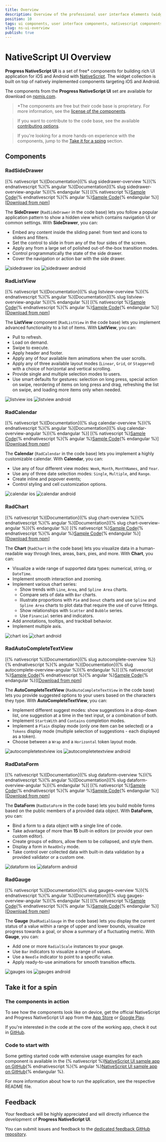 ```yaml
---
title: Overview
description: Overview of the professional user interface elements (widgets) available in NativeScript UI, including AutoComplete, SideDrawer, ListView, Calendar, Chart, DataForm, and Gauges. 
position: 10
tags: ui components, user interface components, nativescript components, nativescript pro ui components
slug: ns-ui-overview
publish: true
---
```


# NativeScript UI Overview

**Progress NativeScript UI** is a set of free\* components for building rich UI application for iOS and Android with [NativeScript](https://www.nativescript.org). The widget collection is built on top of natively implemented components targeting iOS and Android. 

The components from the **Progress NativeScript UI** set are available for download on [npmjs.com](https://www.npmjs.com/).

> \*The components are free but their code base is proprietary. For more information, see the [license of the components](https://github.com/telerik/nativescript-ui-feedback/blob/master/LICENSE.md). 

> If you want to contribute to the code base, see the available [contributing options](https://github.com/telerik/nativescript-ui-feedback#contributing-to-nativescript-ui).

> If you're looking for a more hands-on experience with the components, jump to the [Take it for a sping](#take-it-for-a-spin) section.

## Components

### RadSideDrawer

[{% nativescript %}[Documentation]({% slug sidedrawer-overview %}){% endnativescript %}{% angular %}[Documentation]({% slug sidedrawer-overview-angular %}){% endangular %}] [{% nativescript %}[Sample Code](https://github.com/telerik/nativescript-ui-samples/tree/master/sidedrawer){% endnativescript %}{% angular %}[Sample Code](https://github.com/telerik/nativescript-ui-samples-angular/tree/master/sidedrawer){% endangular %}][[Download from npm](https://www.npmjs.com/package/nativescript-ui-sidedrawer)]

The **SideDrawer** (`RadSideDrawer` in the code base) lets you follow a popular application pattern to show a hidden view which contains navigation UI or common settings. With **SideDrawer**, you can:

* Embed any content inside the sliding panel: from text and icons to sliders and filters.
* Set the control to slide in from any of the four sides of the screen.
* Apply any from a large set of polished out-of-the-box transition modes.
* Control programmatically the state of the side drawer.
* Cover the navigation or action bar with the side drawer.

![sidedrawer ios](../../img/ui-for-nativescript/sidedrawer-ios.png "sidedrawer ios") ![sidedrawer android](../../img/ui-for-nativescript/sidedrawer-android.png "sidedrawer android")


### RadListView

[{% nativescript %}[Documentation]({% slug listview-overview %}){% endnativescript %}{% angular %}[Documentation]({% slug listview-overview-angular %}){% endangular %}] [{% nativescript %}[Sample Code](https://github.com/telerik/nativescript-ui-samples/tree/master/listview){% endnativescript %}{% angular %}[Sample Code](https://github.com/telerik/nativescript-ui-samples-angular/tree/master/listview){% endangular %}][[Download from npm](https://www.npmjs.com/package/nativescript-ui-listview)]

The **ListView** component (`RadListView` in the code base) lets you implement advanced functionality to a list of items. With **ListView**, you can:

* Pull to refresh.
* Load on demand.
* Swipe to execute.
* Apply header and footer.
* Apply any of four available item animations when the user scrolls.
* Apply any of three available layout modes (`Linear`, `Grid`, or `Staggered`) with a choice of horizontal and vertical scrolling.
* Provide single and multiple selection modes to users.
* Use smart defaults for gestures: selection on long press, special action on swipe, reordering of items on long press and drag, refreshing the list on swipe, and loading more items only when needed.

![listview ios](../../img/ui-for-nativescript/listview-ios.png "listview ios") ![listview android](../../img/ui-for-nativescript/listview-android.png "listview android")

### RadCalendar

[{% nativescript %}[Documentation]({% slug calendar-overview %}){% endnativescript %}{% angular %}[Documentation]({% slug calendar-overview-angular %}){% endangular %}] [{% nativescript %}[Sample Code](https://github.com/telerik/nativescript-ui-samples/tree/master/calendar){% endnativescript %}{% angular %}[Sample Code](https://github.com/telerik/nativescript-ui-samples-angular/tree/master/calendar){% endangular %}][[Download from npm](https://www.npmjs.com/package/nativescript-ui-calendar)]

The **Calendar** (`RadCalendar` in the code base) lets you implement a highly customizable calendar. With **Calendar**, you can:

* Use any of four different view modes: `Week`, `Month`, `MonthNames`, and `Year`.
* Use any of three date selection modes: `Single`, `Multiple`, and `Range`.
* Create inline and popover events;
* Control styling and cell customization options.

![calendar ios](../../img/ui-for-nativescript/calendar-ios.png "calendar ios") ![calendar android](../../img/ui-for-nativescript/calendar-android.png "calendar android")


### RadChart

[{% nativescript %}[Documentation]({% slug chart-overview %}){% endnativescript %}{% angular %}[Documentation]({% slug chart-overview-angular %}){% endangular %}] [{% nativescript %}[Sample Code](https://github.com/telerik/nativescript-ui-samples/tree/master/chart){% endnativescript %}{% angular %}[Sample Code](https://github.com/telerik/nativescript-ui-samples-angular/tree/master/chart){% endangular %}][[Download from npm](https://www.npmjs.com/package/nativescript-ui-chart)]

The **Chart** (`RadChart` in the code base) lets you visualize data in a human-readable way through lines, areas, bars, pies, and more. With **Chart**, you can:

* Visualize a wide range of supported data types: numerical, string, or `DateTime`.
* Implement smooth interaction and zooming.
* Implement various chart series:
	* Show trends with `Line`, `Area`, and `Spline Area` charts.
	* Compare sets of data with `Bar` charts.
	* Illustrate proportions with `Pie` and `Donut` charts and use `Spline` and `Spline Area` charts to plot data that require the use of curve fittings.
	* Show relationships with `Scatter` and `Bubble` series.
	* Use `Financial` series and indicators.
* Add annotations, tooltips, and trackball behavior.
* Implement multiple axis.

![chart ios](../../img/ui-for-nativescript/chart-ios.png "chart ios") ![chart android](../../img/ui-for-nativescript/chart-android.png "chart android")


### RadAutoCompleteTextView

[{% nativescript %}[Documentation]({% slug autocomplete-overview %}){% endnativescript %}{% angular %}[Documentation]({% slug autocomplete-overview-angular %}){% endangular %}] [{% nativescript %}[Sample Code](https://github.com/telerik/nativescript-ui-samples/tree/master/autocomplete){% endnativescript %}{% angular %}[Sample Code](https://github.com/telerik/nativescript-ui-samples-angular/tree/master/autocomplete){% endangular %}][[Download from npm](https://www.npmjs.com/package/nativescript-ui-autocomplete)]

The **AutoCompleteTextView** (`RadAutoCompleteTextView` in the code base) lets you provide suggested options to your users based on the characters they type. With **AutoCompleteTextView**, you can:

* Implement different suggest modes: show suggestions in a drop-down list, one suggestion at a time in the text input, or a combination of both.
* Implement `StartsWith` and `Contains` completion modes.
* Implement a `Plain` display mode (only one item can be selected) or a `Tokens` display mode (multiple selection of suggestions - each displayed as a token).
* Choose between a `Wrap` and a `Horizontal` token layout mode.

![autocompletetextview ios](../../img/ui-for-nativescript/autocompletetextview-ios.png "autocompletetextview ios") ![autocompletetextview android](../../img/ui-for-nativescript/autocompletetextview-android.png "autocompletetextview android")


### RadDataForm

[{% nativescript %}[Documentation]({% slug dataform-overview %}){% endnativescript %}{% angular %}[Documentation]({% slug dataform-overview-angular %}){% endangular %}] [{% nativescript %}[Sample Code](https://github.com/telerik/nativescript-ui-samples/tree/master/dataform){% endnativescript %}{% angular %}[Sample Code](https://github.com/telerik/nativescript-ui-samples-angular/tree/master/dataform){% endangular %}][[Download from npm](https://www.npmjs.com/package/nativescript-ui-dataform)]

The **DataForm** (`RadDataForm` in the code base) lets you build mobile forms based on the public members of a provided data object. With **DataForm**, you can:

* Bind a form to a data object with a single line of code.
* Take advantage of more than **15** built-in editors (or provide your own custom editor).
* Create groups of editors, allow them to be collapsed, and style them.
* Display a form in `ReadOnly` mode.
* Take control over collected data with built-in data validation by a provided validator or a custom one.

![dataform ios](../../img/ui-for-nativescript/dataform-ios.png "dataform ios") ![dataform android](../../img/ui-for-nativescript/dataform-android.png "dataform android")


### RadGauge

[{% nativescript %}[Documentation]({% slug gauges-overview %}){% endnativescript %}{% angular %}[Documentation]({% slug gauges-overview-angular %}){% endangular %}] [{% nativescript %}[Sample Code](https://github.com/telerik/nativescript-ui-samples/tree/master/gauge){% endnativescript %}{% angular %}[Sample Code](https://github.com/telerik/nativescript-ui-samples-angular/tree/master/gauge){% endangular %}][[Download from npm](https://www.npmjs.com/package/nativescript-ui-gauge)]

The **Gauge** (`RadRadialGauge` in the code base) lets you display the current status of a value within a range of upper and lower bounds, visualize progress towards a goal, or show a summary of a fluctuating metric. With **Gauge**, you can:

* Add one or more `RadialScale` instances to your gauge.
* Use `Bar` indicators to visualize a range of values.
* Use a `Needle` indicator to point to a specific value.
* Apply ready-to-use animations for smooth transition effects.

![gauges ios](../../img/ui-for-nativescript/gauges-ios.png "gauges ios") ![gauges android](../../img/ui-for-nativescript/gauges-android.png "gauges android")

## Take it for a spin

### The components in action

To see how the components look like on device, get the official NativeScript and Progress NativeScript UI app from the [App Store](https://itunes.apple.com/us/app/examples-nativescript/id1046772499?ls=1&mt=8) or [Google Play](https://play.google.com/store/apps/details?id=org.nativescript.examples).

If you're interested in the code at the core of the working app, check it out in [GitHub](https://github.com/NativeScript/nativescript-marketplace-demo).

### Code to start with

Some getting started code with extensive usage examples for each component is available in the {% nativescript %}[NativeScript UI sample app on GitHub](https://github.com/telerik/nativescript-ui-samples){% endnativescript %}{% angular %}[NativeScript UI sample app on GitHub](https://github.com/telerik/nativescript-ui-samples-angular){% endangular %}. 

For more information about how to run the application, see the respective README file.

## Feedback

Your feedback will be highly appreciated and will directly influence the development of **Progress NativeScript UI**.

You can submit issues and feedback to the [dedicated feedback GitHub repository](https://github.com/telerik/nativescript-ui-feedback).